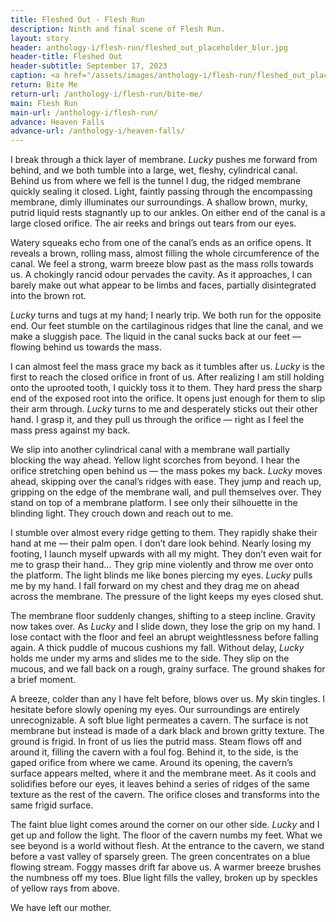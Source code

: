 ```yaml
---
title: Fleshed Out - Flesh Run
description: Ninth and final scene of Flesh Run.
layout: story
header: anthology-i/flesh-run/fleshed_out_placeholder_blur.jpg
header-title: Fleshed Out
header-subtitle: September 17, 2023
caption: <a href="/assets/images/anthology-i/flesh-run/fleshed_out_placeholder.jpg" target="_blank">A.I. placeholder artwork</a> generated using <a href="https://creator.nightcafe.studio/creation/2fIoR768ZFI2PrkToIGz" target="_blank">NightCafe Stable Diffusion v1.5 ⧉</a> — <a href="https://creativecommons.org/publicdomain/zero/1.0/" target="_blank">CC0 1.0 ⧉</a>
return: Bite Me
return-url: /anthology-i/flesh-run/bite-me/
main: Flesh Run
main-url: /anthology-i/flesh-run/
advance: Heaven Falls
advance-url: /anthology-i/heaven-falls/
---
```


I break through a thick layer of membrane. *Lucky* pushes me forward from behind, and we both tumble into a large, wet, fleshy, cylindrical canal. Behind us from where we fell is the tunnel I dug, the ridged membrane quickly sealing it closed. Light, faintly passing through the encompassing membrane, dimly illuminates our surroundings. A shallow brown, murky, putrid liquid rests stagnantly up to our ankles. On either end of the canal is a large closed orifice. The air reeks and brings out tears from our eyes.

Watery squeaks echo from one of the canal’s ends as an orifice opens. It reveals a brown, rolling mass, almost filling the whole circumference of the canal. We feel a strong, warm breeze blow past as the mass rolls towards us. A chokingly rancid odour pervades the cavity. As it approaches, I can barely make out what appear to be limbs and faces, partially disintegrated into the brown rot.

*Lucky* turns and tugs at my hand; I nearly trip. We both run for the opposite end. Our feet stumble on the cartilaginous ridges that line the canal, and we make a sluggish pace. The liquid in the canal sucks back at our feet — flowing behind us towards the mass.

I can almost feel the mass grace my back as it tumbles after us. *Lucky* is the first to reach the closed orifice in front of us. After realizing I am still holding onto the uprooted tooth, I quickly toss it to them. They hard press the sharp end of the exposed root into the orifice. It opens just enough for them to slip their arm through. *Lucky* turns to me and desperately sticks out their other hand. I grasp it, and they pull us through the orifice — right as I feel the mass press against my back.

We slip into another cylindrical canal with a membrane wall partially blocking the way ahead. Yellow light scorches from beyond. I hear the orifice stretching open behind us — the mass pokes my back. *Lucky* moves ahead, skipping over the canal’s ridges with ease. They jump and reach up, gripping on the edge of the membrane wall, and pull themselves over. They stand on top of a membrane platform. I see only their silhouette in the blinding light. They crouch down and reach out to me.

I stumble over almost every ridge getting to them. They rapidly shake their hand at me — their palm open. I don’t dare look behind. Nearly losing my footing, I launch myself upwards with all my might. They don’t even wait for me to grasp their hand… They grip mine violently and throw me over onto the platform. The light blinds me like bones piercing my eyes. *Lucky* pulls me by my hand. I fall forward on my chest and they drag me on ahead across the membrane. The pressure of the light keeps my eyes closed shut.

The membrane floor suddenly changes, shifting to a steep incline. Gravity now takes over. As *Lucky* and I slide down, they lose the grip on my hand. I lose contact with the floor and feel an abrupt weightlessness before falling again. A thick puddle of mucous cushions my fall. Without delay, *Lucky* holds me under my arms and slides me to the side. They slip on the mucous, and we fall back on a rough, grainy surface. The ground shakes for a brief moment.

A breeze, colder than any I have felt before, blows over us. My skin tingles. I hesitate before slowly opening my eyes. Our surroundings are entirely unrecognizable. A soft blue light permeates a cavern. The surface is not membrane but instead is made of a dark black and brown gritty texture. The ground is frigid. In front of us lies the putrid mass. Steam flows off and around it, filling the cavern with a foul fog. Behind it, to the side, is the gaped orifice from where we came. Around its opening, the cavern’s surface appears melted, where it and the membrane meet. As it cools and solidifies before our eyes, it leaves behind a series of ridges of the same texture as the rest of the cavern. The orifice closes and transforms into the same frigid surface.

The faint blue light comes around the corner on our other side. *Lucky* and I get up and follow the light. The floor of the cavern numbs my feet. What we see beyond is a world without flesh. At the entrance to the cavern, we stand before a vast valley of sparsely green. The green concentrates on a blue flowing stream. Foggy masses drift far above us. A warmer breeze brushes the numbness off my toes. Blue light fills the valley, broken up by speckles of yellow rays from above.

We have left our mother.